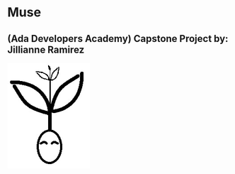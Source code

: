 # Muse 
## (Ada Developers Academy) Capstone Project by: Jillianne Ramirez


![Muse Logo](MuseIcon.jpg)
